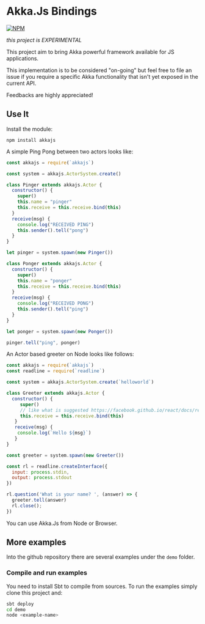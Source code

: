 
# Akka.Js Bindings

[![NPM](https://nodei.co/npm/akkajs.png?compact=true)](https://nodei.co/npm/akkajs/)

*this project is EXPERIMENTAL*

This project aim to bring Akka powerful framework available for JS applications.

This implementation is to be considered "on-going" but feel free to file an issue if you require a specific Akka functionality that isn't yet exposed in the current API.

Feedbacks are highly appreciated!

## Use It

Install the module:

```
npm install akkajs
```

A simple Ping Pong between two actors looks like:

```javascript
const akkajs = require(`akkajs`)

const system = akkajs.ActorSystem.create()

class Pinger extends akkajs.Actor {
  constructor() {
    super()
    this.name = "pinger"
    this.receive = this.receive.bind(this)
  }
  receive(msg) {
    console.log("RECEIVED PING")
    this.sender().tell("pong")
  }
}

let pinger = system.spawn(new Pinger())

class Ponger extends akkajs.Actor {
  constructor() {
    super()
    this.name = "ponger"
    this.receive = this.receive.bind(this)
  }
  receive(msg) {
    console.log("RECEIVED PONG")
    this.sender().tell("ping")
  }
}

let ponger = system.spawn(new Ponger())

pinger.tell("ping", ponger)
```

An Actor based greeter on Node looks like follows:

```javascript
const akkajs = require(`akkajs`)
const readline = require(`readline`)

const system = akkajs.ActorSystem.create(`helloworld`)

class Greeter extends akkajs.Actor {
  constructor() {
     super()
     // like what is suggested https://facebook.github.io/react/docs/react-without-es6.html#autobinding
     this.receive = this.receive.bind(this)
   }
   receive(msg) {
    console.log(`Hello ${msg}`)
   }
}

const greeter = system.spawn(new Greeter())

const rl = readline.createInterface({
  input: process.stdin,
  output: process.stdout
})

rl.question('What is your name? ', (answer) => {
  greeter.tell(answer)
  rl.close();
})
```

You can use Akka.Js from Node or Browser.

## More examples

Into the github repository there are several examples under the `demo` folder.

### Compile and run examples

You need to install Sbt to compile from sources.
To run the examples simply clone this project and:
```bash
sbt deploy
cd demo
node <example-name>
```

